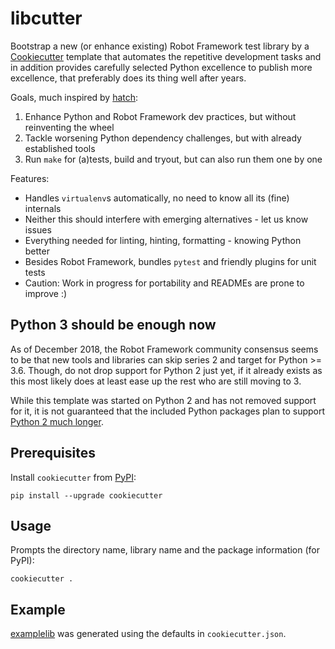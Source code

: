 # libcutter

Bootstrap a new (or enhance existing) Robot Framework test library
by a [Cookiecutter](https://cookiecutter.readthedocs.io/en/latest/) template
that automates the repetitive development tasks and in addition provides
carefully selected Python excellence to publish more excellence,
that preferably does its thing well after years.

Goals, much inspired by [hatch](https://github.com/ofek/hatch):

1. Enhance Python and Robot Framework dev practices, but without reinventing the wheel
2. Tackle worsening Python dependency challenges, but with already established tools
3. Run `make` for (a)tests, build and tryout, but can also run them one by one

Features:

- Handles `virtualenv`s automatically, no need to know all its (fine) internals
- Neither this should interfere with emerging alternatives - let us know issues
- Everything needed for linting, hinting, formatting - knowing Python better
- Besides Robot Framework, bundles `pytest` and friendly plugins for unit tests
- Caution: Work in progress for portability and READMEs are prone to improve :)

## Python 3 should be enough now

As of December 2018, the Robot Framework community consensus seems to be
that new tools and libraries can skip series 2 and target for Python >= 3.6.
Though, do not drop support for Python 2 just yet, if it already exists
as this most likely does at least ease up the rest who are still moving to 3.

While this template was started on Python 2 and has not removed support for it,
it is not guaranteed that the included Python packages plan to support
[Python 2 much longer](https://pythonclock.org/).

## Prerequisites

Install `cookiecutter` from [PyPI](https://pypi.org/project/cookiecutter/):

    pip install --upgrade cookiecutter

## Usage

Prompts the directory name, library name and the package information (for PyPI):

    cookiecutter .

## Example

[examplelib](https://github.com/Omenia/libcutter/tree/master/examplelib)
was generated using the defaults in `cookiecutter.json`.
